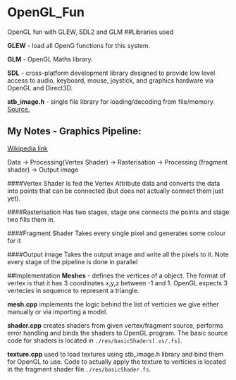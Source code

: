 # OpenGL_Fun
OpenGL fun with GLEW, SDL2 and GLM 
##Libraries used 

**GLEW** - load all OpenG functions for this system.

**GLM**  - OpenGL Maths library.

**SDL**  - cross-platform development library designed to provide low level access to audio, keyboard, mouse, joystick, and graphics hardware via OpenGL and Direct3D.

**stb_image.h** - single file library for loading/decoding from file/memory. [Source.](https://github.com/nothings/stb)

<!------------------------------------------------------------->
## My Notes - Graphics Pipeline: 
[Wikipedia link](https://www.opengl.org/wiki/Rendering_Pipeline_Overview)

Data -> Processing(Vertex Shader) -> Rasterisation -> Processing (fragment shader) -> Output image

####Vertex Shader
Is fed the Vertex Attribute data and converts the data into points that can be connected (but does not actually connect them just yet).

####Rasterisation
Has two stages, stage one connects the points and stage two fills them in.

####Fragment Shader
Takes every single pixel and generates some colour for it

####Output image
Takes the output image and write all the pixels to it.
Note every stage of the pipeline is done in parallel
<!------------------------------------------------------------->
##Implementation
**Meshes** - defines the vertices of a object. 
The format of vertex is that it has 3 coordinates x,y,z between -1 and 1. 
OpenGL expects 3 vertecies in sequence to represent a triangle.

**mesh.cpp** implements the logic behind the list of verticies we give either manually or via importing a model.

**shader.cpp** creates shaders from given vertex/fragment source, performs error handling and binds the shaders to OpenGL program.
The basic source code for shaders is located in `./res/basicShaders[.vs/.fs]`.

**texture.cpp** used to load textures using stb_image.h library and bind them for OpenGL to use. Code to actually apply the texture to verticies is located in the fragment shader file `./res/basicShader.fs`.
